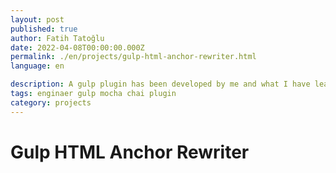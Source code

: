 ```yaml
---
layout: post
published: true
author: Fatih Tatoğlu
date: 2022-04-08T00:00:00.000Z
permalink: ./en/projects/gulp-html-anchor-rewriter.html
language: en

description: A gulp plugin has been developed by me and what I have learned while developing.
tags: enginaer gulp mocha chai plugin
category: projects
---
```


# Gulp HTML Anchor Rewriter
